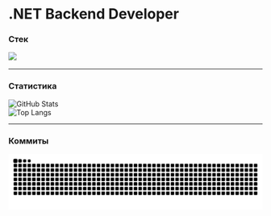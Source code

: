 # .NET Backend Developer

### Стек
<p align="left">
  <img src="https://skillicons.dev/icons?i=cs,dotnet,go,postgres,redis,docker" />
</p>

---

### Статистика
![GitHub Stats](https://github-readme-stats.vercel.app/api?username=ТВОЙ_НИК&show_icons=true&theme=github_dark&hide_border=true)  
![Top Langs](https://github-readme-stats.vercel.app/api/top-langs/?username=ТВОЙ_НИК&layout=compact&theme=github_dark&hide_border=true)  

---

### Коммиты
![GitHub Snake](https://github.com/MonoBehav1our/MonoBehav1our/blob/output/github-contribution-grid-snake.svg)
